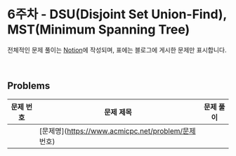 # 6주차 - DSU(Disjoint Set Union-Find), MST(Minimum Spanning Tree)

전체적인 문제 풀이는 [Notion](https://ro-el.notion.site/DSU-MST-f8c861455f2a456695ed6ac05382e5f5)에 작성되며, 표에는 블로그에 게시한 문제만 표시합니다.

<br>

## Problems

| 문제 번호 | 문제 제목        | 문제 풀이                            |
|-------|---------------------------------------------------|----------------------|
|  | [문제명](https://www.acmicpc.net/problem/문제 번호)      |                           |

<br>
